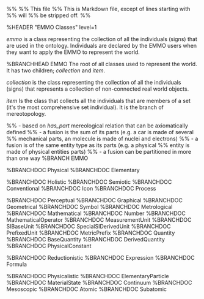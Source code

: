 %%
%% This file
%% This is Markdown file, except of lines starting with %% will
%% be stripped off.
%%

%HEADER "EMMO Classes"    level=1

*emmo* is a class representing the collection of all the individuals
(signs) that are used in the ontology. Individuals are declared by the
EMMO users when they want to apply the EMMO to represent the world.


%BRANCHHEAD EMMO
The root of all classes used to represent the world.  It has two children;
*collection* and *item*.

*collection* is the class representing the collection of all the
individuals (signs) that represents a collection of non-connected real world
objects.

*item* Is the class that collects all the individuals that are members
of a set (it's the most comprehensive set individual).  It is the
branch of mereotopology.

%% - based on *has_part* mereological relation that can be axiomatically defined
%% - a fusion is the sum of its parts (e.g. a car is made of several
%%   mechanical parts, an molecule is made of nuclei and electrons)
%% - a fusion is of the same entity type as its parts (e.g. a physical
%%   entity is made of physical entities parts)
%% - a fusion can be partitioned in more than one way
%BRANCH EMMO


%BRANCHDOC Physical
%BRANCHDOC Elementary


%BRANCHDOC Holistic
%BRANCHDOC Semiotic
%BRANCHDOC Conventional
%BRANCHDOC Icon
%BRANCHDOC Process


%BRANCHDOC Perceptual
%BRANCHDOC Graphical
%BRANCHDOC Geometrical
%BRANCHDOC Symbol
%BRANCHDOC Metrological
%BRANCHDOC Mathematical
%BRANCHDOC Number
%BRANCHDOC MathematicalOperator
%BRANCHDOC MeasurementUnit
%BRANCHDOC SIBaseUnit
%BRANCHDOC SpecialSIDerivedUnit
%BRANCHDOC PrefixedUnit
%BRANCHDOC MetricPrefix
%BRANCHDOC Quantity
%BRANCHDOC BaseQuantity
%BRANCHDOC DerivedQuantity
%BRANCHDOC PhysicalConstant


%BRANCHDOC Reductionistic
%BRANCHDOC Expression
%BRANCHDOC Formula

%BRANCHDOC Physicalistic
%BRANCHDOC ElementaryParticle
%BRANCHDOC MaterialState
%BRANCHDOC Continuum
%BRANCHDOC Mesoscopic
%BRANCHDOC Atomic
%BRANCHDOC Subatomic
